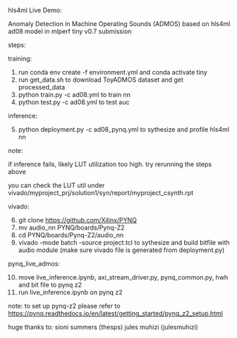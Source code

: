hls4ml Live Demo:

Anomaly Detection in Machine Operating Sounds (ADMOS) based on hls4ml ad08 model in mlperf tiny v0.7 submission


steps:

training:

1. run conda env create -f environment.yml and conda activate tiny
2. run get_data.sh to download ToyADMOS dataset and get processed_data
3. python train.py -c ad08.yml to train nn
4. python test.py -c ad08.yml to test auc

inference:

5. python deployment.py -c ad08_pynq.yml to sythesize and profile hls4ml nn

note: 

if inference fails, likely LUT utilization too high. try rerunning the steps above 

you can check the LUT util under vivado/myproject_prj/solution1/syn/report/myproject_csynth.rpt

vivado:

6. git clone https://github.com/Xilinx/PYNQ
7. mv audio_nn PYNQ/boards/Pynq-Z2
8. cd PYNQ/boards/Pynq-Z2/audio_nn
9. vivado -mode batch -source project.tcl to sythesize and build bitfile with audio module (make sure vivado file is generated from deployment.py)

pynq_live_admos:

10. move live_inference.ipynb, axi_stream_driver.py, pynq_common.py, hwh and bit file to pynq z2
11. run live_inference.ipynb on pynq z2

note: to set up pynq-z2 please refer to https://pynq.readthedocs.io/en/latest/getting_started/pynq_z2_setup.html

huge thanks to: 
sioni summers (thesps)
jules muhizi (julesmuhizi)
